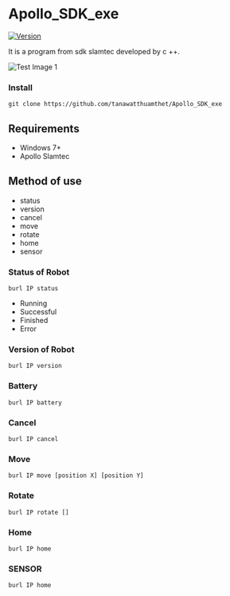 
# Apollo_SDK_exe
[![Version](https://badge.fury.io/gh/tterb%2FHyde.svg)](https://github.com/tanawatthuamthet)

It is a program from sdk slamtec developed by c ++.

![Test Image 1](https://www.img.in.th/images/64a6d027e2588cf29ceeb3524b0c7c20.png)

### Install
  
```
git clone https://github.com/tanawatthuamthet/Apollo_SDK_exe
```

## Requirements
* Windows 7+
* Apollo Slamtec



## Method of use
* status
* version
* cancel
* move
* rotate
* home
* sensor

### Status of Robot
   
```
burl IP status
```

* Running
* Successful
* Finished
* Error

### Version of Robot
   
```
burl IP version
```

### Battery
   
```
burl IP battery
```

### Cancel
   
```
burl IP cancel
```

### Move
   
```
burl IP move [position X] [position Y]
```

### Rotate
   
```
burl IP rotate []
```

### Home
   
```
burl IP home
```

### SENSOR
```
burl IP home
```
